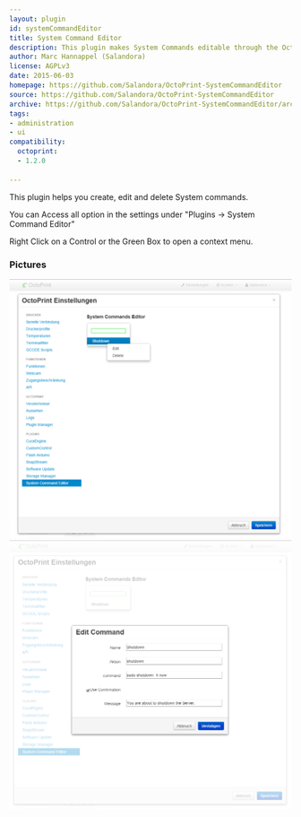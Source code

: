 ```yaml
---
layout: plugin
id: systemCommandEditor
title: System Command Editor
description: This plugin makes System Commands editable through the OctoPrint WebUI
author: Marc Hannappel (Salandora)
license: AGPLv3
date: 2015-06-03
homepage: https://github.com/Salandora/OctoPrint-SystemCommandEditor
source: https://github.com/Salandora/OctoPrint-SystemCommandEditor
archive: https://github.com/Salandora/OctoPrint-SystemCommandEditor/archive/master.zip
tags:
- administration
- ui
compatibility:
  octoprint:
  - 1.2.0

---
```

    
This plugin helps you create, edit and delete System commands. 

You can Access all option in the settings under "Plugins -> System Command Editor"

Right Click on a Control or the Green Box to open a context menu.

### Pictures
![Settings](/assets/img/plugins/systemCommandEditor/img1.png)
![Dialog](/assets/img/plugins/systemCommandEditor/img2.png)